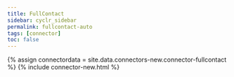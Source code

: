```yaml
---
title: FullContact
sidebar: cyclr_sidebar
permalink: fullcontact-auto
tags: [connector]
toc: false
---
```

{% assign connectordata = site.data.connectors-new.connector-fullcontact %}
{% include connector-new.html %}	